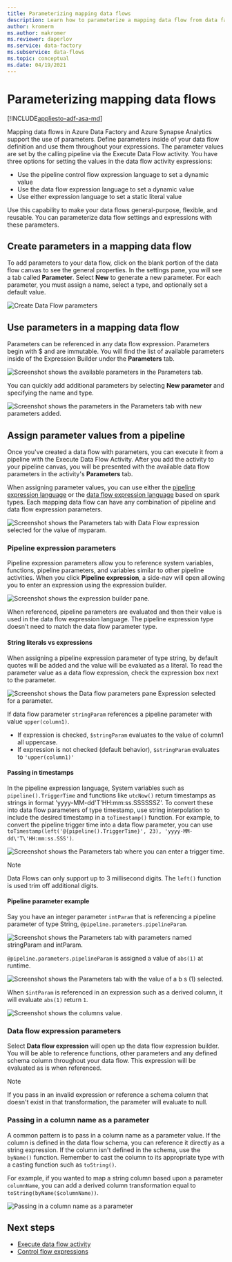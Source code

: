 ```yaml
---
title: Parameterizing mapping data flows
description: Learn how to parameterize a mapping data flow from data factory pipelines
author: kromerm
ms.author: makromer
ms.reviewer: daperlov
ms.service: data-factory
ms.subservice: data-flows
ms.topic: conceptual
ms.date: 04/19/2021
---
```


# Parameterizing mapping data flows

[!INCLUDE[appliesto-adf-asa-md](includes/appliesto-adf-asa-md.md)] 

Mapping data flows in Azure Data Factory and Azure Synapse Analytics support the use of parameters. Define parameters inside of your data flow definition and use them throughout your expressions. The parameter values are set by the calling pipeline via the Execute Data Flow activity. You have three options for setting the values in the data flow activity expressions:

* Use the pipeline control flow expression language to set a dynamic value
* Use the data flow expression language to set a dynamic value
* Use either expression language to set a static literal value

Use this capability to make your data flows general-purpose, flexible, and reusable. You can parameterize data flow settings and expressions with these parameters.

## Create parameters in a mapping data flow

To add parameters to your data flow, click on the blank portion of the data flow canvas to see the general properties. In the settings pane, you will see a tab called **Parameter**. Select **New** to generate a new parameter. For each parameter, you must assign a name, select a type, and optionally set a default value.

![Create Data Flow parameters](media/data-flow/create-params.png "Create Data Flow parameters")

## Use parameters in a mapping data flow 

Parameters can be referenced in any data flow expression. Parameters begin with $ and are immutable. You will find the list of available parameters inside of the Expression Builder under the **Parameters** tab.

![Screenshot shows the available parameters in the Parameters tab.](media/data-flow/parameter-expression.png "Data flow parameter expression")

You can quickly add additional parameters by selecting **New parameter** and specifying the name and type.

![Screenshot shows the parameters in the Parameters tab with new parameters added.](media/data-flow/new-parameter-expression.png "Data flow parameter expression")

## Assign parameter values from a pipeline

Once you've created a data flow with parameters, you can execute it from a pipeline with the Execute Data Flow Activity. After you add the activity to your pipeline canvas, you will be presented with the available data flow parameters in the activity's **Parameters** tab.

When assigning parameter values, you can use either the [pipeline expression language](control-flow-expression-language-functions.md) or the [data flow expression language](data-flow-expression-functions.md) based on spark types. Each mapping data flow can have any combination of pipeline and data flow expression parameters.

![Screenshot shows the Parameters tab with Data Flow expression selected for the value of myparam.](media/data-flow/parameter-assign.png "Setting a Data Flow parameter")

### Pipeline expression parameters

Pipeline expression parameters allow you to reference system variables, functions, pipeline parameters, and variables similar to other pipeline activities. When you click **Pipeline expression**, a side-nav will open allowing you to enter an expression using the expression builder.

![Screenshot shows the expression builder pane.](media/data-flow/parameter-pipeline.png "Setting a Data Flow parameter")

When referenced, pipeline parameters are evaluated and then their value is used in the data flow expression language. The pipeline expression type doesn't need to match the data flow parameter type. 

#### String literals vs expressions

When assigning a pipeline expression parameter of type string, by default quotes will be added and the value will be evaluated as a literal. To read the parameter value as a data flow expression, check the expression box next to the parameter.

![Screenshot shows the Data flow parameters pane Expression selected for a parameter.](media/data-flow/string-parameter.png "Setting a Data Flow parameter")

If data flow parameter `stringParam` references a pipeline parameter with value `upper(column1)`. 

- If expression is checked, `$stringParam` evaluates to the value of column1 all uppercase.
- If expression is not checked (default behavior),  `$stringParam` evaluates to `'upper(column1)'`

#### Passing in timestamps

In the pipeline expression language, System variables such as `pipeline().TriggerTime` and functions like `utcNow()` return timestamps as strings in format 'yyyy-MM-dd\'T\'HH:mm:ss.SSSSSSZ'. To convert these into data flow parameters of type timestamp, use string interpolation to include the desired timestamp in a `toTimestamp()` function. For example, to convert the pipeline trigger time into a data flow parameter, you can use `toTimestamp(left('@{pipeline().TriggerTime}', 23), 'yyyy-MM-dd\'T\'HH:mm:ss.SSS')`. 

![Screenshot shows the Parameters tab where you can enter a trigger time.](media/data-flow/parameter-timestamp.png "Setting a Data Flow parameter")

> [!NOTE]
> Data Flows can only support up to 3 millisecond digits. The `left()` function is used trim off additional digits.

#### Pipeline parameter example

Say you have an integer parameter `intParam` that is referencing a pipeline parameter of type String, `@pipeline.parameters.pipelineParam`. 

![Screenshot shows the Parameters tab with parameters named stringParam and intParam.](media/data-flow/parameter-pipeline-2.png "Setting a Data Flow parameter")

`@pipeline.parameters.pipelineParam` is assigned a value of `abs(1)` at runtime.

![Screenshot shows the Parameters tab with the value of a b s (1) selected.](media/data-flow/parameter-pipeline-4.png "Setting a Data Flow parameter")

When `$intParam` is referenced in an expression such as a derived column, it will evaluate `abs(1)` return `1`. 

![Screenshot shows the columns value.](media/data-flow/parameter-pipeline-3.png "Setting a Data Flow parameter")

### Data flow expression parameters

Select **Data flow expression** will open up the data flow expression builder. You will be able to reference functions, other parameters and any defined schema column throughout your data flow. This expression will be evaluated as is when referenced.

> [!NOTE]
> If you pass in an invalid expression or reference a schema column that doesn't exist in that transformation, the parameter will evaluate to null.


### Passing in a column name as a parameter

A common pattern is to pass in a column name as a parameter value. If the column is defined in the data flow schema, you can reference it directly as a string expression. If the column isn't defined in the schema, use the `byName()` function. Remember to cast the column to its appropriate type with a casting function such as `toString()`.

For example, if you wanted to map a string column based upon a parameter `columnName`, you can add a derived column transformation equal to `toString(byName($columnName))`.

![Passing in a column name as a parameter](media/data-flow/parameterize-column-name.png "Passing in a column name as a parameter")

## Next steps
* [Execute data flow activity](control-flow-execute-data-flow-activity.md)
* [Control flow expressions](control-flow-expression-language-functions.md)
